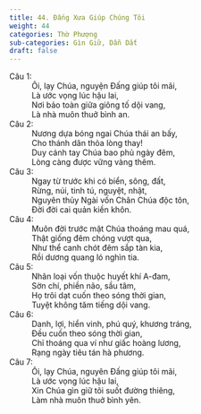 ```yaml
---
title: 44. Đấng Xưa Giúp Chúng Tôi
weight: 44
categories: Thờ Phượng
sub-categories: Gìn Giữ, Dẫn Dắt
draft: false
---
```

<dl><dt>Câu 1:</dt><dd data-verse="1">Ôi, lạy Chúa, nguyện Đấng giúp tôi mãi, <br/>Là ước vọng lúc hậu lai, <br/>Nơi bảo toàn giữa giông tố dội vang, <br/>Là nhà muôn thuở bình an. </dd><dt>Câu 2:</dt><dd data-verse="2">Nương dựa bóng ngai Chúa thái an bấy, <br/>Cho thánh dân thỏa lòng thay! <br/>Duy cánh tay Chúa bao phủ ngày đêm, <br/>Lòng càng được vững vàng thêm. </dd><dt>Câu 3:</dt><dd data-verse="3">Ngay từ trước khi có biển, sông, đất, <br/>Rừng, núi, tinh tú, nguyệt, nhật, <br/>Nguyên thủy Ngài vốn Chân Chúa độc tôn, <br/>Đời đời cai quản kiền khôn. </dd><dt>Câu 4:</dt><dd data-verse="4">Muôn đời trước mặt Chúa thoáng mau quá, <br/>Thật giống đêm chóng vượt qua, <br/>Như thể canh chót đêm sắp tàn kia, <br/>Rồi dương quang ló nghìn tia. </dd><dt>Câu 5:</dt><dd data-verse="5">Nhân loại vốn thuộc huyết khí A-đam, <br/>Sờn chí, phiền não, sầu tâm, <br/>Họ trôi dạt cuốn theo sóng thời gian, <br/>Tuyệt không tăm tiếng dội vang. </dd><dt>Câu 6:</dt><dd data-verse="6">Danh, lợi, hiển vinh, phú quý, khương tráng, <br/>Đều cuốn theo sóng thời gian, <br/>Chỉ thoáng qua ví như giấc hoàng lương, <br/>Rạng ngày tiêu tán hà phương. </dd><dt>Câu 7:</dt><dd data-verse="7">Ôi, lạy Chúa, nguyên Đấng giúp tôi mãi, <br/>Là ước vọng lúc hậu lai, <br/>Xin Chúa gìn giữ tôi suốt đường thiêng, <br/>Làm nhà muôn thuở bình yên. </dd></dl>